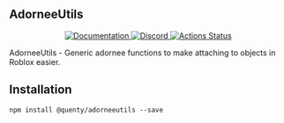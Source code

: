 ## AdorneeUtils
<div align="center">
	<a href="http://quenty.github.io/api/">
		<img src="https://img.shields.io/badge/docs-website-green.svg" alt="Documentation" />
	</a>
	<a href="https://discord.gg/mhtGUS8">
		<img src="https://img.shields.io/badge/discord-nevermore-blue.svg" alt="Discord" />
	</a>
	<a href="https://github.com/Quenty/NevermoreEngine/actions">
		<img src="https://github.com/Quenty/NevermoreEngine/workflows/luacheck/badge.svg" alt="Actions Status" />
	</a>
</div>

AdorneeUtils - Generic adornee functions to make attaching to objects in Roblox easier.

## Installation
```
npm install @quenty/adorneeutils --save
```
